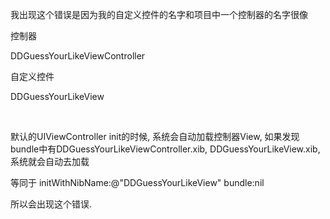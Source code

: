 我出现这个错误是因为我的自定义控件的名字和项目中一个控制器的名字很像

控制器

DDGuessYourLikeViewController

自定义控件

DDGuessYourLikeView

 

默认的UIViewController init的时候, 系统会自动加载控制器View, 如果发现bundle中有DDGuessYourLikeViewController.xib, DDGuessYourLikeView.xib, 系统就会自动去加载

等同于 initWithNibName:@"DDGuessYourLikeView" bundle:nil

所以会出现这个错误.


